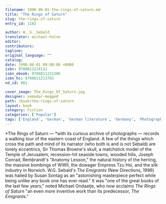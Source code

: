 ```yaml
---
filename: 1998-06-01-the-rings-of-saturn.md
title: "The Rings of Saturn"
slug: the-rings-of-saturn
entry_id: 1183

author: W._G._Sebald
translator: michael-hulse
editor: 
contributors: 
tagline: 
original_language: ""
catalog: 
date: 1998-06-01 00:00:00 +0000 
isbn: 9780811214131
isbn_ebook: 9780811221306
isbn_hc: 9780811213783
nd_id: 881

cover_image: The_Rings_Of_Saturn.jpg
designer: semadar-megged
path: /book/the-rings-of-saturn
layout: book
category: Fiction
categories: ['Popular']
tags: ['England', 'German', 'German literature', 'Germany', 'Photography', 'World War II']
---
```

*The Rings of Saturn — *with its curious archive of photographs — records a walking tour of the eastern coast of England. A few of the things which cross the path and mind of its narrator (who both is and is not Sebald) are lonely eccentrics, Sir Thomas Browne's skull, a matchstick model of the Temple of Jerusalem, recession-hit seaside towns, wooded hills, Joseph Conrad, Rembrandt's "Anatomy Lesson," the natural history of the herring, the massive bombings of WWII, the dowager Empress Tzu Hsi, and the silk industry in Norwich. W.G. Sebald's *The Emigrants* (New Directions, 1996) was hailed by Susan Sontag as an "astonishing masterpiece perfect while being unlike any book one has ever read." It was "one of the great books of the last few years," noted Michael Ondaatje, who now acclaims *The Rings of Saturn* "an even more inventive work than its predecessor, *The Emigrants*."





